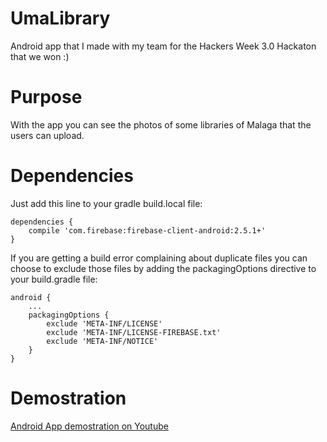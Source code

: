 # UmaLibrary

Android app that I made with my team for the Hackers Week 3.0 Hackaton that we won :)

# Purpose

With the app you can see the photos of some libraries of Malaga that the users can upload. 

# Dependencies

Just add this line to your gradle build.local file:

    dependencies {
        compile 'com.firebase:firebase-client-android:2.5.1+'
    }

If you are getting a build error complaining about duplicate files you can choose to exclude those files by adding the packagingOptions directive to your build.gradle file: 

    android {
        ...
        packagingOptions {
            exclude 'META-INF/LICENSE'
            exclude 'META-INF/LICENSE-FIREBASE.txt'
            exclude 'META-INF/NOTICE'
        }
    }
# Demostration

[Android App demostration on Youtube](https://youtu.be/moZZQo79DDo)
